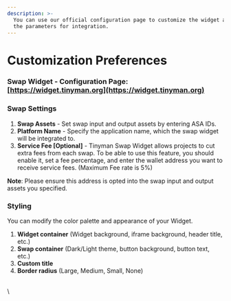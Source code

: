 ```yaml
---
description: >-
  You can use our official configuration page to customize the widget and export
  the parameters for integration.
---
```


# Customization Preferences

### Swap Widget - Configuration Page: [https://widget.tinyman.org](https://widget.tinyman.org)

### Swap Settings

1. **Swap Assets** - Set swap input and output assets by entering ASA IDs.
2. **Platform Name** - Specify the application name, which the swap widget will be integrated to.
3. **Service Fee \[Optional]** - Tinyman Swap Widget allows projects to cut extra fees from each swap. To be able to use this feature, you should enable it, set a fee percentage, and enter the wallet address you want to receive service fees. (Maximum Fee rate is 5%)

&#x20;       **Note**: Please ensure this address is opted into the swap input and output assets you specified.

### Styling

You can modify the color palette and appearance of your Widget.&#x20;

1. **Widget container** (Widget background, iframe background, header title, etc.)
2. **Swap container** (Dark/Light theme, button background, button text, etc.)
3. **Custom title**
4. **Border radius** (Large, Medium, Small, None)

\
\
